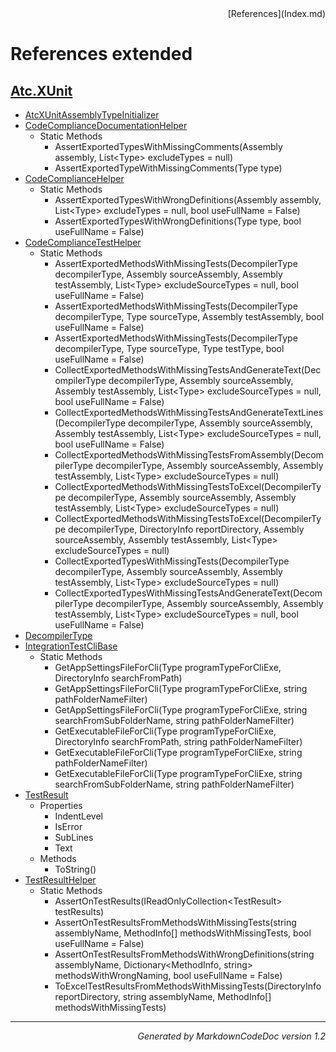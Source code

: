 <div style='text-align: right'>
[References](Index.md)
</div>

# References extended

## [Atc.XUnit](Atc.XUnit.md)

- [AtcXUnitAssemblyTypeInitializer](Atc.XUnit.md#atcxunitassemblytypeinitializer)
- [CodeComplianceDocumentationHelper](Atc.XUnit.md#codecompliancedocumentationhelper)
  -  Static Methods
     - AssertExportedTypesWithMissingComments(Assembly assembly, List&lt;Type&gt; excludeTypes = null)
     - AssertExportedTypeWithMissingComments(Type type)
- [CodeComplianceHelper](Atc.XUnit.md#codecompliancehelper)
  -  Static Methods
     - AssertExportedTypesWithWrongDefinitions(Assembly assembly, List&lt;Type&gt; excludeTypes = null, bool useFullName = False)
     - AssertExportedTypesWithWrongDefinitions(Type type, bool useFullName = False)
- [CodeComplianceTestHelper](Atc.XUnit.md#codecompliancetesthelper)
  -  Static Methods
     - AssertExportedMethodsWithMissingTests(DecompilerType decompilerType, Assembly sourceAssembly, Assembly testAssembly, List&lt;Type&gt; excludeSourceTypes = null, bool useFullName = False)
     - AssertExportedMethodsWithMissingTests(DecompilerType decompilerType, Type sourceType, Assembly testAssembly, bool useFullName = False)
     - AssertExportedMethodsWithMissingTests(DecompilerType decompilerType, Type sourceType, Type testType, bool useFullName = False)
     - CollectExportedMethodsWithMissingTestsAndGenerateText(DecompilerType decompilerType, Assembly sourceAssembly, Assembly testAssembly, List&lt;Type&gt; excludeSourceTypes = null, bool useFullName = False)
     - CollectExportedMethodsWithMissingTestsAndGenerateTextLines(DecompilerType decompilerType, Assembly sourceAssembly, Assembly testAssembly, List&lt;Type&gt; excludeSourceTypes = null, bool useFullName = False)
     - CollectExportedMethodsWithMissingTestsFromAssembly(DecompilerType decompilerType, Assembly sourceAssembly, Assembly testAssembly, List&lt;Type&gt; excludeSourceTypes = null)
     - CollectExportedMethodsWithMissingTestsToExcel(DecompilerType decompilerType, Assembly sourceAssembly, Assembly testAssembly, List&lt;Type&gt; excludeSourceTypes = null)
     - CollectExportedMethodsWithMissingTestsToExcel(DecompilerType decompilerType, DirectoryInfo reportDirectory, Assembly sourceAssembly, Assembly testAssembly, List&lt;Type&gt; excludeSourceTypes = null)
     - CollectExportedTypesWithMissingTests(DecompilerType decompilerType, Assembly sourceAssembly, Assembly testAssembly, List&lt;Type&gt; excludeSourceTypes = null)
     - CollectExportedTypesWithMissingTestsAndGenerateText(DecompilerType decompilerType, Assembly sourceAssembly, Assembly testAssembly, List&lt;Type&gt; excludeSourceTypes = null, bool useFullName = False)
- [DecompilerType](Atc.XUnit.md#decompilertype)
- [IntegrationTestCliBase](Atc.XUnit.md#integrationtestclibase)
  -  Static Methods
     - GetAppSettingsFileForCli(Type programTypeForCliExe, DirectoryInfo searchFromPath)
     - GetAppSettingsFileForCli(Type programTypeForCliExe, string pathFolderNameFilter)
     - GetAppSettingsFileForCli(Type programTypeForCliExe, string searchFromSubFolderName, string pathFolderNameFilter)
     - GetExecutableFileForCli(Type programTypeForCliExe, DirectoryInfo searchFromPath, string pathFolderNameFilter)
     - GetExecutableFileForCli(Type programTypeForCliExe, string pathFolderNameFilter)
     - GetExecutableFileForCli(Type programTypeForCliExe, string searchFromSubFolderName, string pathFolderNameFilter)
- [TestResult](Atc.XUnit.md#testresult)
  -  Properties
     - IndentLevel
     - IsError
     - SubLines
     - Text
  -  Methods
     - ToString()
- [TestResultHelper](Atc.XUnit.md#testresulthelper)
  -  Static Methods
     - AssertOnTestResults(IReadOnlyCollection&lt;TestResult&gt; testResults)
     - AssertOnTestResultsFromMethodsWithMissingTests(string assemblyName, MethodInfo[] methodsWithMissingTests, bool useFullName = False)
     - AssertOnTestResultsFromMethodsWithWrongDefinitions(string assemblyName, Dictionary&lt;MethodInfo, string&gt; methodsWithWrongNaming, bool useFullName = False)
     - ToExcelTestResultsFromMethodsWithMissingTests(DirectoryInfo reportDirectory, string assemblyName, MethodInfo[] methodsWithMissingTests)

<hr /><div style='text-align: right'><i>Generated by MarkdownCodeDoc version 1.2</i></div>
